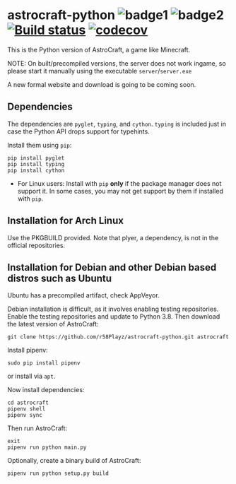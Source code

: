 # astrocraft-python ![badge1](https://img.shields.io/badge/maintainance-not%20much-critical.svg) ![badge2](https://img.shields.io/badge/runnable-yes-success.svg) [![Build status](https://ci.appveyor.com/api/projects/status/413so98eyitcn9jx/branch/master?svg=true)](https://ci.appveyor.com/project/r58Playz/astrocraft-python/branch/master) [![codecov](https://codecov.io/gh/r58Playz/astrocraft-python/branch/master/graph/badge.svg)](https://codecov.io/gh/r58Playz/astrocraft-python)


This is the Python version of AstroCraft, a game like Minecraft.

NOTE: On built/precompiled versions, the server does not work ingame, so please start it manually using the executable `server`/`server.exe`

A new formal website and download is going to be coming soon.


## Dependencies

The dependencies are `pyglet`, `typing`, and `cython`. `typing` is included just in case the Python API drops support for typehints.

Install them using `pip`:
```
pip install pyglet
pip install typing
pip install cython
```
* For Linux users: Install with `pip` **only** if the package manager does not support it. In some cases, you may not get support by them if installed with `pip`.

## Installation for Arch Linux

Use the PKGBUILD provided.
Note that plyer, a dependency, is not in the official repositories.

## Installation for Debian and other Debian based distros such as Ubuntu
Ubuntu has a precompiled artifact, check AppVeyor.


Debian installation is difficult, as it involves enabling testing repositories.
Enable the testing repositories and update to Python 3.8.
Then download the latest version of AstroCraft:
```
git clone https://github.com/r58Playz/astrocraft-python.git astrocraft
```

Install pipenv:
```
sudo pip install pipenv
```
or install via ```apt```.

Now install dependencies:
```
cd astrocraft
pipenv shell
pipenv sync
```
Then run AstroCraft:
```
exit
pipenv run python main.py
```

Optionally, create a binary build of AstroCraft:
```
pipenv run python setup.py build
```
